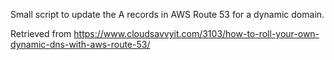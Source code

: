Small script to update the A records in AWS Route 53 for a dynamic domain.

Retrieved from https://www.cloudsavvyit.com/3103/how-to-roll-your-own-dynamic-dns-with-aws-route-53/